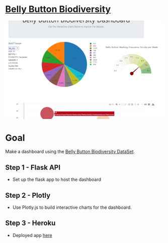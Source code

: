 # [Belly Button Biodiversity](https://bellybuttondashboardbleh.herokuapp.com/)

![screenshot](Images/screenshot.PNG)

# Goal

Make a dashboard using the [Belly Button Biodiversity DataSet](http://robdunnlab.com/projects/belly-button-biodiversity/).

## Step 1 - Flask API

* Set up the flask app to host the dashboard

## Step 2 - Plotly

* Use Plotly.js to build interactive charts for the dashboard.

## Step 3 - Heroku

* Deployed app [here](https://bellybuttondashboardbleh.herokuapp.com/)